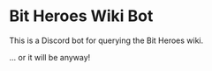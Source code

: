 # Bit Heroes Wiki Bot

This is a Discord bot for querying the Bit Heroes wiki.

... or it will be anyway!
